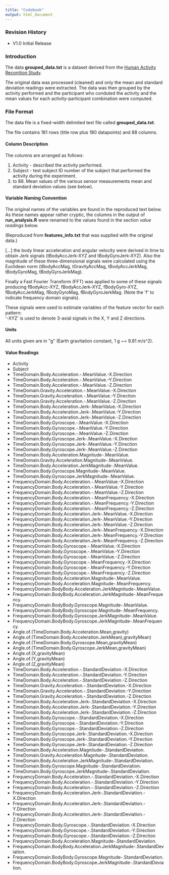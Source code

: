 ```yaml
---
title: "Codebook"
output: html_document
---
```


### Revision History
* V1.0 Initial Release

### Introduction

The data **grouped_data.txt** is a dataset derived from the [Human Activity Reconition Study](http://archive.ics.uci.edu/ml/datasets/Human+Activity+Recognition+Using+Smartphones).

The original data was processed (cleaned) and only the mean and standard deviation readings were extracted. The data was then grouped by the activity performed and the participant who conduted the activity and the mean values for each activity-participant combination were computed.

### File Format
The data file is a fixed-width delimited text file called **grouped_data.txt**.

The file contains 181 rows (title row plus 180 datapoints) and 88 columns.

#### Column Description
The columns are arranged as follows:

1. Activity - described the activity performed.
2. Subject - test subject ID number of the subject that performed the activity during the experiment. 
3. to 88. Mean values of the various sensor measurements mean and standard deviation values (see below).

#### Variable Naming Convention

The original names of the variables are found in the reproduced text below. As these names appear rather cryptic, the columns in the output of **run_analysis.R** were renamed to the values found in the section *value readings* below.

(Reproduced from **features_info.txt** that was supplied with the original data.)

[...] the body linear acceleration and angular velocity were derived in time to obtain Jerk signals (tBodyAccJerk-XYZ and tBodyGyroJerk-XYZ). Also the magnitude of these three-dimensional signals were calculated using the Euclidean norm (tBodyAccMag, tGravityAccMag, tBodyAccJerkMag, tBodyGyroMag, tBodyGyroJerkMag). 

Finally a Fast Fourier Transform (FFT) was applied to some of these signals producing fBodyAcc-XYZ, fBodyAccJerk-XYZ, fBodyGyro-XYZ, fBodyAccJerkMag, fBodyGyroMag, fBodyGyroJerkMag. (Note the 'f' to indicate frequency domain signals). 

These signals were used to estimate variables of the feature vector for each pattern:  
'-XYZ' is used to denote 3-axial signals in the X, Y and Z directions.

#### Units

All units given are in "g" (Earth gravitation constant, 1 g ~= 9.81 m/s^2).

#### Value Readings
*	Activity
*	Subject
*	TimeDomain.Body.Acceleration.-.MeanValue.-X.Direction
*	TimeDomain.Body.Acceleration.-.MeanValue.-Y.Direction
*	TimeDomain.Body.Acceleration.-.MeanValue.-Z.Direction
*	TimeDomain.Gravity.Acceleration.-.MeanValue.-X.Direction
*	TimeDomain.Gravity.Acceleration.-.MeanValue.-Y.Direction
*	TimeDomain.Gravity.Acceleration.-.MeanValue.-Z.Direction
*	TimeDomain.Body.Acceleration.Jerk-.MeanValue.-X.Direction
*	TimeDomain.Body.Acceleration.Jerk-.MeanValue.-Y.Direction
*	TimeDomain.Body.Acceleration.Jerk-.MeanValue.-Z.Direction
*	TimeDomain.Body.Gyroscope.-.MeanValue.-X.Direction
*	TimeDomain.Body.Gyroscope.-.MeanValue.-Y.Direction
*	TimeDomain.Body.Gyroscope.-.MeanValue.-Z.Direction
*	TimeDomain.Body.Gyroscope.Jerk-.MeanValue.-X.Direction
*	TimeDomain.Body.Gyroscope.Jerk-.MeanValue.-Y.Direction
*	TimeDomain.Body.Gyroscope.Jerk-.MeanValue.-Z.Direction
*	TimeDomain.Body.Acceleration.Magnitude-.MeanValue.
*	TimeDomain.Gravity.Acceleration.Magnitude-.MeanValue.
*	TimeDomain.Body.Acceleration.JerkMagnitude-.MeanValue.
*	TimeDomain.Body.Gyroscope.Magnitude-.MeanValue.
*	TimeDomain.Body.Gyroscope.JerkMagnitude-.MeanValue.
*	FrequencyDomain.Body.Acceleration.-.MeanValue.-X.Direction
*	FrequencyDomain.Body.Acceleration.-.MeanValue.-Y.Direction
*	FrequencyDomain.Body.Acceleration.-.MeanValue.-Z.Direction
*	FrequencyDomain.Body.Acceleration.-.MeanFrequency.-X.Direction
*	FrequencyDomain.Body.Acceleration.-.MeanFrequency.-Y.Direction
*	FrequencyDomain.Body.Acceleration.-.MeanFrequency.-Z.Direction
*	FrequencyDomain.Body.Acceleration.Jerk-.MeanValue.-X.Direction
*	FrequencyDomain.Body.Acceleration.Jerk-.MeanValue.-Y.Direction
*	FrequencyDomain.Body.Acceleration.Jerk-.MeanValue.-Z.Direction
*	FrequencyDomain.Body.Acceleration.Jerk-.MeanFrequency.-X.Direction
*	FrequencyDomain.Body.Acceleration.Jerk-.MeanFrequency.-Y.Direction
*	FrequencyDomain.Body.Acceleration.Jerk-.MeanFrequency.-Z.Direction
*	FrequencyDomain.Body.Gyroscope.-.MeanValue.-X.Direction
*	FrequencyDomain.Body.Gyroscope.-.MeanValue.-Y.Direction
*	FrequencyDomain.Body.Gyroscope.-.MeanValue.-Z.Direction
*	FrequencyDomain.Body.Gyroscope.-.MeanFrequency.-X.Direction
*	FrequencyDomain.Body.Gyroscope.-.MeanFrequency.-Y.Direction
*	FrequencyDomain.Body.Gyroscope.-.MeanFrequency.-Z.Direction
*	FrequencyDomain.Body.Acceleration.Magnitude-.MeanValue.
*	FrequencyDomain.Body.Acceleration.Magnitude-.MeanFrequency.
*	FrequencyDomain.BodyBody.Acceleration.JerkMagnitude-.MeanValue.
*	FrequencyDomain.BodyBody.Acceleration.JerkMagnitude-.MeanFrequency.
*	FrequencyDomain.BodyBody.Gyroscope.Magnitude-.MeanValue.
*	FrequencyDomain.BodyBody.Gyroscope.Magnitude-.MeanFrequency.
*	FrequencyDomain.BodyBody.Gyroscope.JerkMagnitude-.MeanValue.
*	FrequencyDomain.BodyBody.Gyroscope.JerkMagnitude-.MeanFrequency.
*	Angle.of.(TimeDomain.Body.Acceleration.Mean,gravity)
*	Angle.of.(TimeDomain.Body.Acceleration.JerkMean),gravityMean)
*	Angle.of.(TimeDomain.Body.Gyroscope.Mean,gravityMean)
*	Angle.of.(TimeDomain.Body.Gyroscope.JerkMean,gravityMean)
*	Angle.of.(X,gravityMean)
*	Angle.of.(Y,gravityMean)
*	Angle.of.(Z,gravityMean)
*	TimeDomain.Body.Acceleration.-.StandardDeviation.-X.Direction
*	TimeDomain.Body.Acceleration.-.StandardDeviation.-Y.Direction
*	TimeDomain.Body.Acceleration.-.StandardDeviation.-Z.Direction
*	TimeDomain.Gravity.Acceleration.-.StandardDeviation.-X.Direction
*	TimeDomain.Gravity.Acceleration.-.StandardDeviation.-Y.Direction
*	TimeDomain.Gravity.Acceleration.-.StandardDeviation.-Z.Direction
*	TimeDomain.Body.Acceleration.Jerk-.StandardDeviation.-X.Direction
*	TimeDomain.Body.Acceleration.Jerk-.StandardDeviation.-Y.Direction
*	TimeDomain.Body.Acceleration.Jerk-.StandardDeviation.-Z.Direction
*	TimeDomain.Body.Gyroscope.-.StandardDeviation.-X.Direction
*	TimeDomain.Body.Gyroscope.-.StandardDeviation.-Y.Direction
*	TimeDomain.Body.Gyroscope.-.StandardDeviation.-Z.Direction
*	TimeDomain.Body.Gyroscope.Jerk-.StandardDeviation.-X.Direction
*	TimeDomain.Body.Gyroscope.Jerk-.StandardDeviation.-Y.Direction
*	TimeDomain.Body.Gyroscope.Jerk-.StandardDeviation.-Z.Direction
*	TimeDomain.Body.Acceleration.Magnitude-.StandardDeviation.
*	TimeDomain.Gravity.Acceleration.Magnitude-.StandardDeviation.
*	TimeDomain.Body.Acceleration.JerkMagnitude-.StandardDeviation.
*	TimeDomain.Body.Gyroscope.Magnitude-.StandardDeviation.
*	TimeDomain.Body.Gyroscope.JerkMagnitude-.StandardDeviation.
*	FrequencyDomain.Body.Acceleration.-.StandardDeviation.-X.Direction
*	FrequencyDomain.Body.Acceleration.-.StandardDeviation.-Y.Direction
*	FrequencyDomain.Body.Acceleration.-.StandardDeviation.-Z.Direction
*	FrequencyDomain.Body.Acceleration.Jerk-.StandardDeviation.-X.Direction
*	FrequencyDomain.Body.Acceleration.Jerk-.StandardDeviation.-Y.Direction
*	FrequencyDomain.Body.Acceleration.Jerk-.StandardDeviation.-Z.Direction
*	FrequencyDomain.Body.Gyroscope.-.StandardDeviation.-X.Direction
*	FrequencyDomain.Body.Gyroscope.-.StandardDeviation.-Y.Direction
*	FrequencyDomain.Body.Gyroscope.-.StandardDeviation.-Z.Direction
*	FrequencyDomain.Body.Acceleration.Magnitude-.StandardDeviation.
*	FrequencyDomain.BodyBody.Acceleration.JerkMagnitude-.StandardDeviation.
*	FrequencyDomain.BodyBody.Gyroscope.Magnitude-.StandardDeviation.
*	FrequencyDomain.BodyBody.Gyroscope.JerkMagnitude-.StandardDeviation.


